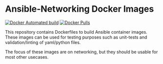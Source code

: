 # Ansible-Networking Docker Images

[![Docker Automated build](https://img.shields.io/docker/automated/draggeta/ansible-networking.svg?style=flat-square)](https://hub.docker.com/r/draggeta/ansible-networking/)
[![Docker Pulls](https://img.shields.io/docker/pulls/draggeta/ansible-networking.svg?style=flat-square)](https://hub.docker.com/r/draggeta/ansible-networking/)

This repository contains Dockerfiles to build Ansible container images. These images can be used for testing purposes such as unit-tests and validation/linting of yaml/python files.

The focus of these images are on networking, but they should be usable for most other usecases.
